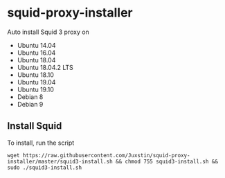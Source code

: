 # squid-proxy-installer

Auto install Squid 3 proxy on

+ Ubuntu 14.04
+ Ubuntu 16.04
+ Ubuntu 18.04
+ Ubuntu 18.04.2 LTS
+ Ubuntu 18.10
+ Ubuntu 19.04
+ Ubuntu 19.10
+ Debian 8
+ Debian 9

## Install Squid

To install, run the script

```
wget https://raw.githubusercontent.com/Juxstin/squid-proxy-installer/master/squid3-install.sh && chmod 755 squid3-install.sh && sudo ./squid3-install.sh
```